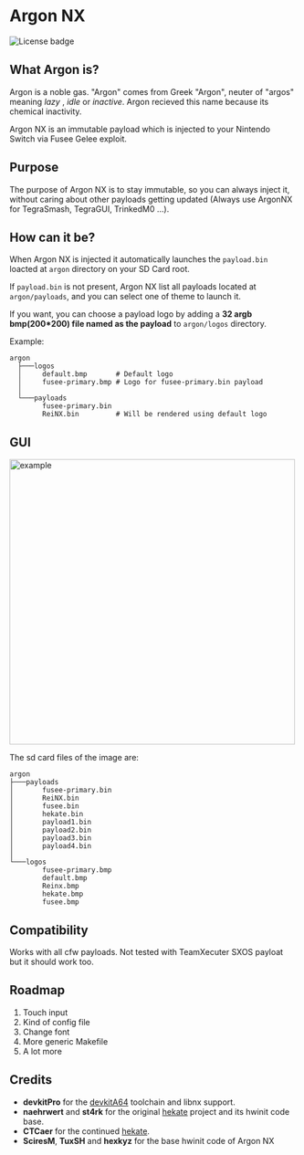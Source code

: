 # Argon NX
![License badge](https://img.shields.io/badge/license-GPLv3-blue.svg)

## What Argon is?

Argon is a noble gas.
"Argon" comes from Greek "Argon", neuter of "argos" meaning *lazy* , *idle* or *inactive*.
Argon recieved this name because its chemical inactivity.

Argon NX is an immutable payload which is injected to your Nintendo Switch via Fusee Gelee exploit.

## Purpose 

The purpose of Argon NX is to stay immutable, so you can always inject it, without caring about other payloads getting updated (Always use ArgonNX for TegraSmash, TegraGUI, TrinkedM0 ...).

## How can it be?

When Argon NX is injected it automatically launches the `payload.bin` loacted at `argon` directory on your SD Card root. 

If `payload.bin` is not present, Argon NX list all payloads located at `argon/payloads`, and you can select one of theme to launch it.

If you want, you can choose a payload logo by adding a **32 argb bmp(200*200) file named as the payload** to `argon/logos` directory.

Example:
```
argon
  ├───logos
  │     default.bmp       # Default logo
  │     fusee-primary.bmp # Logo for fusee-primary.bin payload
  │
  └───payloads
        fusee-primary.bin
        ReiNX.bin         # Will be rendered using default logo
```

## GUI

<img src="img/example.jpg" alt="example" width="500">

The sd card files of the image are:
```
argon
├───payloads
│       fusee-primary.bin
│       ReiNX.bin
│       fusee.bin
│       hekate.bin
│       payload1.bin
│       payload2.bin
│       payload3.bin
│       payload4.bin
│
└───logos
        fusee-primary.bmp
        default.bmp
        Reinx.bmp
        hekate.bmp
        fusee.bmp
```

## Compatibility

Works with all cfw payloads. 
Not tested with TeamXecuter SXOS payloat but it should work too.

## Roadmap

1. Touch input
2. Kind of config file
3. Change font
4. More generic Makefile
5. A lot more

## Credits

* __devkitPro__ for the [devkitA64](https://devkitpro.org/) toolchain and libnx support.
* __naehrwert__ and __st4rk__ for the original [hekate](https://github.com/nwert/hekate) project and its hwinit code base.
* __CTCaer__ for the continued [hekate](https://github.com/CTCaer/hekate).
* __SciresM__, __TuxSH__ and __hexkyz__ for the base hwinit code of Argon NX

